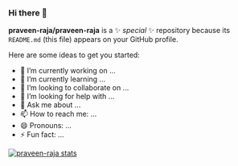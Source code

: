 ### Hi there 👋


**praveen-raja/praveen-raja** is a ✨ _special_ ✨ repository because its `README.md` (this file) appears on your GitHub profile.

Here are some ideas to get you started:

- 🔭 I’m currently working on ...
- 🌱 I’m currently learning ...
- 👯 I’m looking to collaborate on ...
- 🤔 I’m looking for help with ...
- 💬 Ask me about ...
- 📫 How to reach me: ...
- 😄 Pronouns: ...
- ⚡ Fun fact: ...

[![praveen-raja stats](https://github-readme-stats.vercel.app/api?username=praveen-raja&theme=dracula)](https://github.com/anuraghazra/github-readme-stats)
